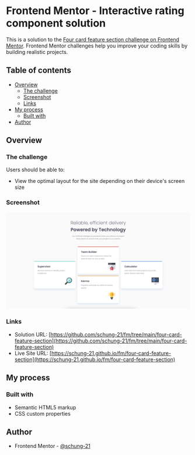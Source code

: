 # Frontend Mentor - Interactive rating component solution

This is a solution to the [Four card feature section challenge on Frontend Mentor](https://www.frontendmentor.io/challenges/four-card-feature-section-weK1eFYK). Frontend Mentor challenges help you improve your coding skills by building realistic projects. 

## Table of contents

- [Overview](#overview)
  - [The challenge](#the-challenge)
  - [Screenshot](#screenshot)
  - [Links](#links)
- [My process](#my-process)
  - [Built with](#built-with)
- [Author](#author)

## Overview

### The challenge

Users should be able to:

- View the optimal layout for the site depending on their device's screen size

### Screenshot

![](./screenshot.png)

### Links

- Solution URL: [https://github.com/schung-21/fm/tree/main/four-card-feature-section](https://github.com/schung-21/fm/tree/main/four-card-feature-section)
- Live Site URL: [https://schung-21.github.io/fm/four-card-feature-section](https://schung-21.github.io/fm/four-card-feature-section)

## My process

### Built with

- Semantic HTML5 markup
- CSS custom properties

## Author

- Frontend Mentor - [@schung-21](https://www.frontendmentor.io/profile/schung-21)